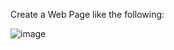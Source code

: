 Create a Web Page like the following: 

![image](https://github.com/nsinorov/SoftUniMainPath/assets/45227327/27999bbb-558c-46d1-ad85-97e8f507aa6c)

